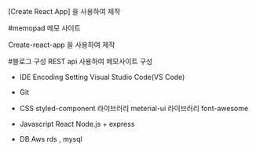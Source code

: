 [Create React App] 을 사용하여 제작

#memopad
메모 사이트 

Create-react-app 을 사용하여 제작

#블로그 구성
REST api 사용하여 메모사이트 구성

- IDE Encoding Setting
  Visual Studio Code(VS Code)

- Git

- CSS
  styled-component 라이브러리
  meterial-ui 라이브러리
  font-awesome 
  
- Javascript
  React
  Node.js + express
  
- DB
  Aws rds , mysql

